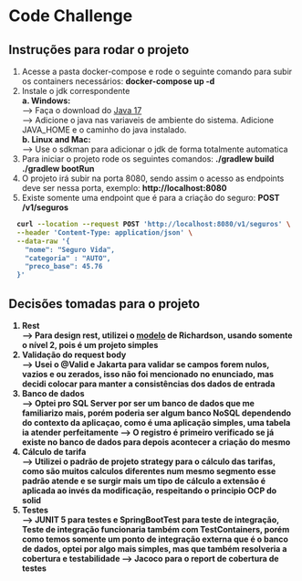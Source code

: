 # Code Challenge

## Instruções para rodar o projeto
1. Acesse a pasta docker-compose e rode o seguinte comando para subir os containers necessários: <b>docker-compose up -d</b>
2. Instale o jdk correspondente </br>
  <b> a. Windows:</b> </i> </br>
     --> Faça o download do <a href="https://www.oracle.com/br/java/technologies/downloads/">Java 17</a> </br>
     --> Adicione o java nas variaveis de ambiente do sistema. Adicione JAVA_HOME e o caminho do java instalado. </br>
  <b> b. Linux and Mac: </b> </br>
    --> Use o sdkman para adicionar o jdk de forma totalmente automatica </br>
3. Para iniciar o projeto rode os seguintes comandos: <b>./gradlew build ./gradlew bootRun</b>
4. O projeto irá subir na porta 8080, sendo assim o acesso as endpoints deve ser nessa porta, exemplo: <b>http://localhost:8080</b>
5. Existe somente uma endpoint que é para a criação do seguro: <b>POST /v1/seguros<b/> </br>
```bash
  curl --location --request POST 'http://localhost:8080/v1/seguros' \
  --header 'Content-Type: application/json' \
  --data-raw '{
    "nome": "Seguro Vida",
    "categoria" : "AUTO",
    "preco_base": 45.76
  }'
```

## Decisões tomadas para o projeto

1. Rest </br>
--> Para design rest, utilizei o <a href="https://en.wikipedia.org/wiki/Richardson_Maturity_Model">modelo</a> de Richardson, usando somente o nível 2, pois é um projeto simples
2. Validação do request body </br>
--> Usei o @Valid e Jakarta para validar se campos forem nulos, vazios e ou zerados, isso não foi mencionado no enunciado, mas decidi colocar para manter a consistências dos dados de entrada
3. Banco de dados </br>
--> Optei pro SQL Server por ser um banco de dados que me familiarizo mais, porém poderia ser algum banco NoSQL dependendo do contexto da aplicaçao, como é uma aplicação simples, uma tabela ia atender perfeitamente
--> O registro é primeiro verificado se já existe no banco de dados para depois acontecer a criação do mesmo
4. Cálculo de tarifa </br>
--> Utilizei o padrão de projeto strategy para o cálculo das tarifas, como são muitos calculos diferentes num mesmo segmento esse padrão atende e se surgir mais um tipo de cálculo a extensão é aplicada ao invés da modificação, respeitando o principio OCP do solid
5. Testes </br>
--> JUNIT 5 para testes e SpringBootTest para teste de integração, Teste de integração funcionaria também com TestContainers, porém como temos somente um ponto de integração externa que é o banco de dados, optei por algo mais simples, mas que também resolveria a cobertura e testabilidade
--> Jacoco para o report de cobertura de testes
